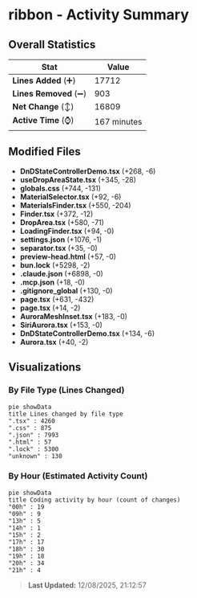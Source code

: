 # ribbon - Activity Summary 

## Overall Statistics

| Stat                   | Value                                                             |
| ---------------------- | ----------------------------------------------------------------- |
| **Lines Added** (➕)   | 17712                                          |
| **Lines Removed** (➖) | 903                                        |
| **Net Change** (↕)    | 16809                |
| **Active Time** (⌚)   | 167 minutes |


## Modified Files
- **DnDStateControllerDemo.tsx** (+268, -6)
- **useDropAreaState.tsx** (+345, -28)
- **globals.css** (+744, -131)
- **MaterialSelector.tsx** (+92, -6)
- **MaterialsFinder.tsx** (+550, -204)
- **Finder.tsx** (+372, -12)
- **DropArea.tsx** (+580, -71)
- **LoadingFinder.tsx** (+94, -0)
- **settings.json** (+1076, -1)
- **separator.tsx** (+35, -0)
- **preview-head.html** (+57, -0)
- **bun.lock** (+5298, -2)
- **.claude.json** (+6898, -0)
- **.mcp.json** (+18, -0)
- **.gitignore_global** (+130, -0)
- **page.tsx** (+631, -432)
- **page.tsx** (+14, -2)
- **AuroraMeshInset.tsx** (+183, -0)
- **SiriAurora.tsx** (+153, -0)
- **DnDStateControllerDemo.tsx** (+134, -6)
- **Aurora.tsx** (+40, -2)

## Visualizations

### By File Type (Lines Changed)

```mermaid
pie showData
title Lines changed by file type
".tsx" : 4260
".css" : 875
".json" : 7993
".html" : 57
".lock" : 5300
"unknown" : 130
```

### By Hour (Estimated Activity Count)

```mermaid
pie showData
title Coding activity by hour (count of changes)
"00h" : 19
"09h" : 9
"13h" : 5
"14h" : 1
"15h" : 2
"17h" : 17
"18h" : 30
"19h" : 18
"20h" : 34
"21h" : 4
```


> **Last Updated:** 12/08/2025, 21:12:57